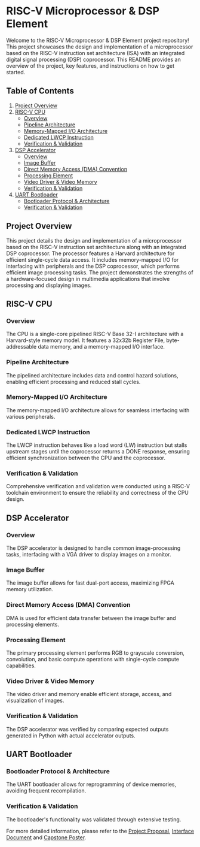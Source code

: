 
# RISC-V Microprocessor & DSP Element

Welcome to the RISC-V Microprocessor & DSP Element project repository! This project showcases the design and implementation of a microprocessor based on the RISC-V instruction set architecture (ISA) with an integrated digital signal processing (DSP) coprocessor. This README provides an overview of the project, key features, and instructions on how to get started.

## Table of Contents
1. [Project Overview](#project-overview)
2. [RISC-V CPU](#risc-v-cpu)
   - [Overview](#overview)
   - [Pipeline Architecture](#pipeline-architecture)
   - [Memory-Mapped I/O Architecture](#memory-mapped-io-architecture)
   - [Dedicated LWCP Instruction](#dedicated-lwcp-instruction)
   - [Verification & Validation](#verification-validation)
3. [DSP Accelerator](#dsp-accelerator)
   - [Overview](#overview-1)
   - [Image Buffer](#image-buffer)
   - [Direct Memory Access (DMA) Convention](#direct-memory-access-dma-convention)
   - [Processing Element](#processing-element)
   - [Video Driver & Video Memory](#video-driver-video-memory)
   - [Verification & Validation](#verification-validation-1)
4. [UART Bootloader](#uart-bootloader)
   - [Bootloader Protocol & Architecture](#bootloader-protocol-architecture)
   - [Verification & Validation](#verification-validation-2)

## Project Overview

This project details the design and implementation of a microprocessor based on the RISC-V instruction set architecture along with an integrated DSP coprocessor. The processor features a Harvard architecture for efficient single-cycle data access. It includes memory-mapped I/O for interfacing with peripherals and the DSP coprocessor, which performs efficient image processing tasks. The project demonstrates the strengths of a hardware-focused design in multimedia applications that involve processing and displaying images.

## RISC-V CPU

### Overview

The CPU is a single-core pipelined RISC-V Base 32-I architecture with a Harvard-style memory model. It features a 32x32b Register File, byte-addressable data memory, and a memory-mapped I/O interface.

### Pipeline Architecture

The pipelined architecture includes data and control hazard solutions, enabling efficient processing and reduced stall cycles.

### Memory-Mapped I/O Architecture

The memory-mapped I/O architecture allows for seamless interfacing with various peripherals.

### Dedicated LWCP Instruction

The LWCP instruction behaves like a load word (LW) instruction but stalls upstream stages until the coprocessor returns a DONE response, ensuring efficient synchronization between the CPU and the coprocessor.

### Verification & Validation

Comprehensive verification and validation were conducted using a RISC-V toolchain environment to ensure the reliability and correctness of the CPU design.

## DSP Accelerator

### Overview

The DSP accelerator is designed to handle common image-processing tasks, interfacing with a VGA driver to display images on a monitor.

### Image Buffer

The image buffer allows for fast dual-port access, maximizing FPGA memory utilization.

### Direct Memory Access (DMA) Convention

DMA is used for efficient data transfer between the image buffer and processing elements.

### Processing Element

The primary processing element performs RGB to grayscale conversion, convolution, and basic compute operations with single-cycle compute capabilities.

### Video Driver & Video Memory

The video driver and memory enable efficient storage, access, and visualization of images.

### Verification & Validation

The DSP accelerator was verified by comparing expected outputs generated in Python with actual accelerator outputs.

## UART Bootloader

### Bootloader Protocol & Architecture

The UART bootloader allows for reprogramming of device memories, avoiding frequent recompilation.

### Verification & Validation

The bootloader's functionality was validated through extensive testing.

For more detailed information, please refer to the [Project Proposal](ProjectProposal.pdf), [Interface Document](/ECE554_Interface_Document.pdf) and [Capstone Poster](/CapstonePoster.pdf).
